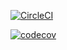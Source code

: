 [![CircleCI](https://dl.circleci.com/status-badge/img/gh/Fruit-of-Binary-Tree/Public-Peer-Review/tree/main.svg?style=svg)](https://dl.circleci.com/status-badge/redirect/gh/Fruit-of-Binary-Tree/Public-Peer-Review/tree/main)

[![codecov](https://codecov.io/gh/Purple-Iverson/QBMS-Flutter/branch/fixing_ci_error/graph/badge.svg?token=APYUDFXE55)](https://codecov.io/gh/Purple-Iverson/QBMS-Flutter)








